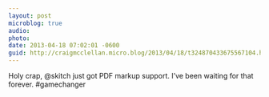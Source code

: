 ```yaml
---
layout: post
microblog: true
audio: 
photo: 
date: 2013-04-18 07:02:01 -0600
guid: http://craigmcclellan.micro.blog/2013/04/18/t324870433675567104.html
---
```

Holy crap, @skitch just got PDF markup support. I’ve been waiting for that forever. #gamechanger
